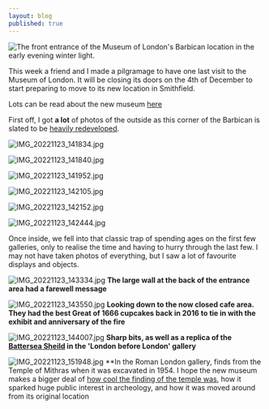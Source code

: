 ```yaml
---
layout: blog
published: true
---
```

![The front entrance of the Museum of London's Barbican location in the early evening winter light.]({{site.baseurl}}/_posts/IMG_20221123_165441.jpg)

This week a friend and I made a pilgramage to have one last visit to the Museum of London. It will be closing its doors on the 4th of December to start preparing to move to its new location in Smithfield. 

Lots can be read about the new museum [here](https://museum.london/)

First off, I got **a lot** of photos of the outside as this corner of the Barbican is slated to be [heavily redeveloped](https://www.archpaper.com/2021/12/office-tower-studded-vision-unveiled-for-museum-of-london-redevelopment-site/).

![IMG_20221123_141834.jpg]({{site.baseurl}}/_posts/media/IMG_20221123_141834.jpg)

![IMG_20221123_141840.jpg]({{site.baseurl}}/_posts/media/IMG_20221123_141840.jpg)

![IMG_20221123_141952.jpg]({{site.baseurl}}/_posts/media/IMG_20221123_141952.jpg)

![IMG_20221123_142105.jpg]({{site.baseurl}}/_posts/media/IMG_20221123_142105.jpg)

![IMG_20221123_142152.jpg]({{site.baseurl}}/_posts/media/IMG_20221123_142152.jpg)

![IMG_20221123_142444.jpg]({{site.baseurl}}/_posts/media/IMG_20221123_142444.jpg)

Once inside, we fell into that classic trap of spending ages on the first few galleries, only to realise the time and having to hurry through the last few. I may not have taken photos of everything, but I saw a lot of favourite displays and objects. 

![IMG_20221123_143334.jpg]({{site.baseurl}}/_posts/media/IMG_20221123_143334.jpg)
**The large wall at the back of the entrance area had a farewell message**

![IMG_20221123_143550.jpg]({{site.baseurl}}/_posts/media/IMG_20221123_143550.jpg)
**Looking down to the now closed cafe area. They had the best Great of 1666 cupcakes back in 2016 to tie in with the exhibit and anniversary of the fire**

![IMG_20221123_144007.jpg]({{site.baseurl}}/_posts/media/IMG_20221123_144007.jpg)
**Sharp bits, as well as a replica of the [Battersea Sheild](https://en.wikipedia.org/wiki/Battersea_Shield) in the 'London before London' gallery**

![IMG_20221123_151948.jpg]({{site.baseurl}}/_posts/media/IMG_20221123_151948.jpg)
**In the Roman London gallery, finds from the Temple of Mithras when it was excavated in 1954. I hope the new museum makes a bigger deal of [how cool the finding of the temple was](https://archaeology.co.uk/articles/london-mithraeum-reimagining-the-famous-roman-temple.htm), how it sparked huge public interest in archeology, and how it was moved around from its original location
